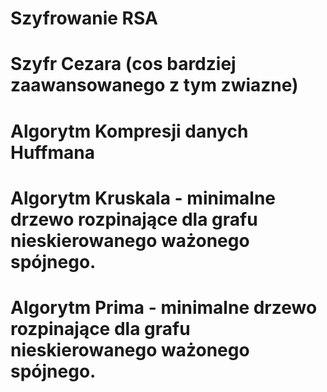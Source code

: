 # Szyfrowanie RSA
# Szyfr Cezara (cos bardziej zaawansowanego z tym zwiazne)

# Algorytm Kompresji danych Huffmana 

# Algorytm Kruskala - minimalne drzewo rozpinające dla grafu nieskierowanego ważonego spójnego.
# Algorytm Prima - minimalne drzewo rozpinające dla grafu nieskierowanego ważonego spójnego.